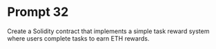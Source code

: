 # Prompt 32
Create a Solidity contract that implements a simple task reward system where users complete tasks to earn ETH rewards.
